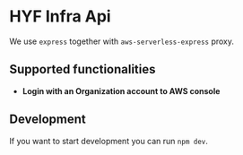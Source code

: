 # HYF Infra Api

We use `express` together with `aws-serverless-express` proxy.

## Supported functionalities
- **Login with an Organization account to AWS console**

## Development
If you want to start development you can run `npm dev`.
